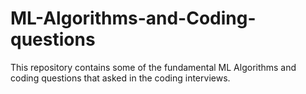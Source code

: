 # ML-Algorithms-and-Coding-questions
This repository contains some of the fundamental ML Algorithms and coding questions that asked in the coding interviews.

